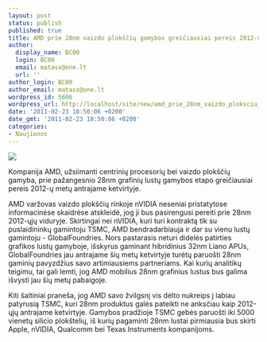 ```yaml
---
layout: post
status: publish
published: true
title: AMD prie 28nm vaizdo plokščių gamybos greičiausiai pereis 2012-ųjų antrą ketvirtį
author:
  display_name: BC00
  login: BC00
  email: matasx@one.lt
  url: ''
author_login: BC00
author_email: matasx@one.lt
wordpress_id: 5606
wordpress_url: http://localhost/site/new/amd_prie_28nm_vaizdo_ploksciu_gamybos_greiciausiai_pereis_2012uju_antra_ketvirti/
date: '2011-02-23 18:50:06 +0200'
date_gmt: '2011-02-23 18:50:06 +0200'
categories:
- Naujienos
---
```

<div class="imgright"><img src="http://t2.gstatic.com/images?q=tbn:7-8qjOMhnnO5MM:http://www.brandsoftheworld.com/brands/0021/5470/brand.gif"  /></div>
<p>Kompanija AMD, užsiimanti centrinių procesorių bei vaizdo plokščių gamyba, prie pažangesnio 28nm grafinių lustų gamybos etapo greičiausiai pereis 2012-ų metų antrajame ketvirtyje.</p>
<p>AMD varžovas vaizdo plokščių rinkoje nVIDIA neseniai pristatytose informacinėse skaidrėse atskleidė, jog ji bus pasirengusi pereiti prie 28nm 2012-ųjų viduryje. Skirtingai nei nVIDIA, kuri turi kontraktą tik su puslaidininkų gamintoju TSMC, AMD bendradarbiauja ir dar su vienu lustų gamintoju - GlobalFoundries. Nors pastarasis neturi didelės patirties grafikos lustų gamyboje, išskyrus gaminant hibridinius 32nm Liano APUs, GlobalFoundries jau antrajame šių metų ketvirtyje turėtų paruošti 28nm gaminių pavyzdžius savo artimiausiems partneriams. Kai kurių analitikų teigimu, tai gali lemti, jog AMD mobilius 28nm grafinius lustus bus galima išvysti jau šių metų pabaigoje.</p>
<p>Kiti šaltiniai praneša, jog AMD savo žvilgsnį vis dėlto nukreips į labiau patyrusią TSMC, kuri 28nm produktus galės pateikti ne anksčiau kaip 2012-ųjų antrajame ketvirtyje. Gamybos pradžioje TSMC gebės paruošti iki 5000 vienetų silicio plokštelių, iš kurių pagaminti 28nm lustai pirmiausia bus skirti Apple, nVIDIA, Qualcomm bei Texas Instruments kompanijoms.</p>
